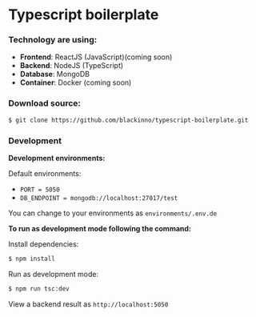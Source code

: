 # Typescript boilerplate

### Technology are using:

- **Frontend**: ReactJS (JavaScript)(coming soon)
- **Backend**: NodeJS (TypeScript)
- **Database**: MongoDB
- **Container**: Docker (coming soon)

### Download source:

```bash
$ git clone https://github.com/blackinno/typescript-boilerplate.git
```

### Development

**Development environments:**

Default environments:

- `PORT = 5050`
- `DB_ENDPOINT = mongodb://localhost:27017/test`

You can change to your environments as `environments/.env.de`

**To run as development mode following the command:**

Install dependencies:

```bash
$ npm install
```

Run as development mode:

```bash
$ npm run tsc:dev
```

View a backend result as `http://localhost:5050`
